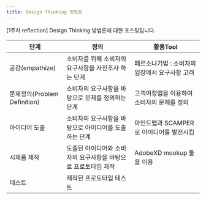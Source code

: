 ```yaml
---
title: Design Thinking 방법론
---
```

\[1주차 reflection\] Design Thinking 방법론에 대한 포스팅입니다.

|단계|정의|활용Tool|
|----|----|--------|
|공감(empathize)|소비자를 위해 소비자의 요구사항을 사전조사 하는 단계|페르소나기법 : 소비자의 입장에서 요구사항 고려|
|문제정의(Problem Definition)|소비자의 요구사항을 바탕으로 문제를 정의하는 단계|고객여정맵을 이용하여 소비자의 문제를 정의|
|아이디어 도출|소비자의 요구사항을 바탕으로 아이디어를 도출하는 단계|마인드맵과 SCAMPER로 아이디어를 발전시킴|
|시제품 제작|도출된 아이디어와 소비자의 요구사항을 바탕으로 프로토타입 제작|AdobeXD mookup 툴을 이용|
|테스트|제작된 프로토타입 테스트|
